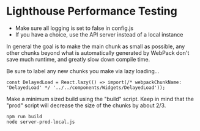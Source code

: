 # Lighthouse Performance Testing
* Make sure all logging is set to false in config.js
* If you have a choice, use the API server instead of a local instance

In general the goal is to make the main chunk as small as possible, any other chunks beyond what is
automatically generated by WebPack don't save much runtime, and greatly slow down compile time.

Be sure to label any new chunks you make via lazy loading...
```
const DelayedLoad = React.lazy(() => import(/* webpackChunkName: 'DelayedLoad' */ '../../components/Widgets/DelayedLoad'));
```
Make a minimum sized build using the "build" script.  Keep in mind that the "prod" script will
decrease the size of the chunks by about 2/3.

```
npm run build
node server-prod-local.js
```

